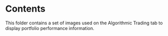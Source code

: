 # Contents

This folder contains a set of images used on the Algorithmic Trading tab to display portfolio performance information.